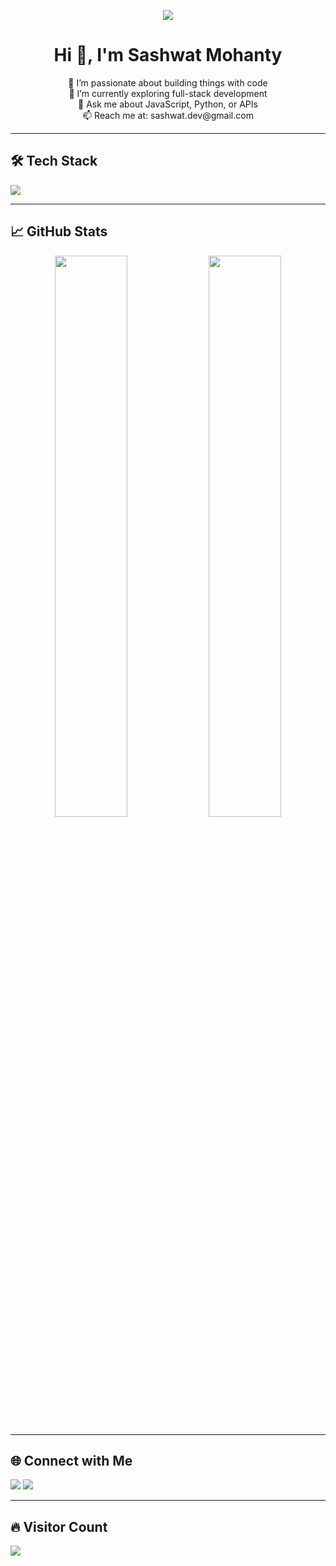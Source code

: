 <!-- Banner -->
<p align="center">
  <img src="https://readme-typing-svg.herokuapp.com?color=00FFEE&lines=Hello+There!+Welcome+to+Sashwat+Mohanty's+GitHub" />
</p>

<h1 align="center">Hi 👋, I'm Sashwat Mohanty</h1>
<p align="center">
  🔭 I’m passionate about building things with code<br>
  🌱 I’m currently exploring full-stack development<br>
  💬 Ask me about JavaScript, Python, or APIs<br>
  📫 Reach me at: sashwat.dev@gmail.com<br>
</p>

---

## 🛠️ Tech Stack
<p align="left">
  <img src="https://skillicons.dev/icons?i=html,css,js,react,python,nodejs,mongodb,git,github" />
</p>

---

## 📈 GitHub Stats
<p align="center">
  <img width="48%" src="https://github-readme-stats.vercel.app/api?username=sashwatmohanty&show_icons=true&theme=tokyonight" />
  <img width="48%" src="https://github-readme-streak-stats.herokuapp.com?user=sashwatmohanty&theme=tokyonight" />
</p>

---

## 🌐 Connect with Me
<p align="left">
  <a href="https://linkedin.com/in/sashwatmohanty" target="_blank"><img src="https://img.shields.io/badge/LinkedIn-blue?style=for-the-badge&logo=linkedin" /></a>
  <a href="mailto:sashwat.dev@gmail.com"><img src="https://img.shields.io/badge/Gmail-red?style=for-the-badge&logo=gmail&logoColor=white" /></a>
</p>

---

## 🔥 Visitor Count
<p align="left">
  <img src="https://komarev.com/ghpvc/?username=sashwatmohanty&label=Profile+Views&color=blue&style=flat" />
</p>
